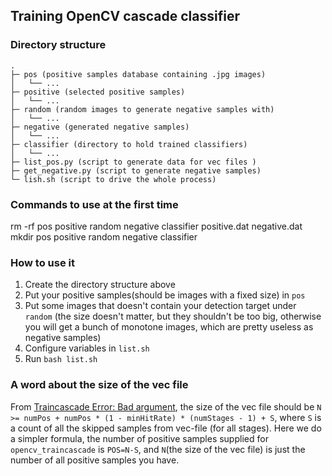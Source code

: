 ## Training OpenCV cascade classifier

### Directory structure

```
.
├─ pos (positive samples database containing .jpg images)
│   └── ...
├─ positive (selected positive samples)
│   └── ...
├─ random (random images to generate negative samples with)
│   └── ...
├─ negative (generated negative samples)
│   └── ...
├─ classifier (directory to hold trained classifiers)
│   └── ...
├─ list_pos.py (script to generate data for vec files )
├─ get_negative.py (script to generate negative samples)
└─ lish.sh (script to drive the whole process)
```

### Commands to use at the first time
rm -rf pos positive random negative classifier positive.dat negative.dat
mkdir pos positive random negative classifier

### How to use it

1. Create the directory structure above
2. Put your positive samples(should be images with a fixed size) in `pos`
3. Put some images that doesn't contain your detection target under `random` (the size doesn't matter, but they shouldn't be too big, otherwise you will get a bunch of monotone images, which are pretty useless as negative samples)
4. Configure variables in `list.sh`
5. Run `bash list.sh`

### A word about the size of the vec file

From [Traincascade Error: Bad argument](http://answers.opencv.org/question/4368/), the size of the vec file should be `N >= numPos + numPos * (1 - minHitRate) * (numStages - 1) + S`, where `S` is a count of all the skipped samples from vec-file (for all stages). Here we do a simpler formula, the number of positive samples supplied for `opencv_traincascade` is `POS=N-S`, and `N`(the size of the vec file) is just the number of all positive samples you have.